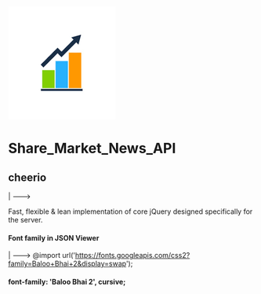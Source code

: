 
![logo](https://github.com/RahulBisht001/Share_Market_News_API/blob/main/stock%20market%20logo.png)
# Share_Market_News_API

## cheerio
|
--->                     

Fast, flexible & lean implementation of core jQuery 
designed specifically for the server.



#### Font family in JSON Viewer

|
--->     @import url('https://fonts.googleapis.com/css2?family=Baloo+Bhai+2&display=swap');

#### font-family: 'Baloo Bhai 2', cursive;
